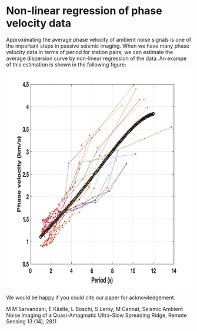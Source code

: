 # Non-linear regression of phase velocity data
Approximating the average phase velocity of ambient noise signals is one of the important steps in passive seismic imaging.
When we have many phase velocity data in terms of period for station pairs, we can estimate the average dispersion curve by non-linear regression of the data. An exampe of this estimation is shown in the following figure:
<img src="regression_figure.png" width="800" height="600">

We would be happy if you could cite our paper for acknowledgement. 

M M Sarvandani, E Kästle, L Boschi, S Leroy, M Cannat, Seismic Ambient Noise Imaging of a Quasi-Amagmatic Ultra-Slow Spreading Ridge, Remote Sensing 13 (14), 2811
